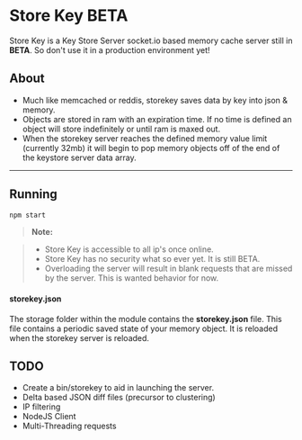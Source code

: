 Store Key **BETA**
===================


Store Key is a Key Store Server socket.io based memory cache server still in **BETA**. So don't use it in a production environment yet!

About
--------
 * Much like memcached or reddis, storekey saves data by key into json & memory.
 * Objects are stored in ram with an expiration time. If no time is defined an object will store indefinitely or until ram is maxed out.
 * When the storekey server reaches the defined memory value limit (currently 32mb) it will begin to pop memory objects off of the end of the keystore server data array.

----------


Running
-------------

```bash
npm start
```

> **Note:**

> - Store Key is accessible to all ip's once online.
> - Store Key has no security what so ever yet. It is still BETA.
> - Overloading the server will result in blank requests that are missed by the server. This is wanted behavior for now.

#### <i class="icon-file"></i> storekey.json

The storage folder <i class="icon-folder-open"></i> within the module contains the <i class="icon-file"></i> **storekey.json** file. This file contains a periodic saved state of your memory object. It is reloaded when the storekey server is reloaded.

TODO
--------

* Create a bin/storekey to aid in launching the server.
* Delta based JSON diff files (precursor to clustering)
* IP filtering
* NodeJS Client
* Multi-Threading requests
